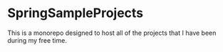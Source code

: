 # SpringSampleProjects

This is a monorepo designed to host all of the projects that I have been during my free time.
